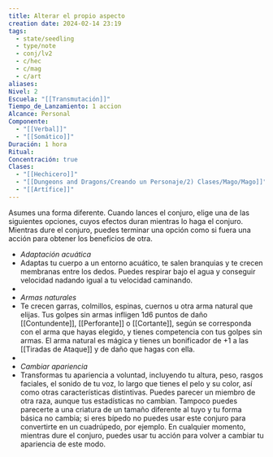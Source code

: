 ```yaml
---
title: Alterar el propio aspecto
creation date: 2024-02-14 23:19
tags:
  - state/seedling
  - type/note
  - conj/lv2
  - c/hec
  - c/mag
  - c/art
aliases: 
Nivel: 2
Escuela: "[[Transmutación]]"
Tiempo_de_Lanzamiento: 1 accion
Alcance: Personal
Componente:
  - "[[Verbal]]"
  - "[[Somático]]"
Duración: 1 hora
Ritual: 
Concentración: true
Clases:
  - "[[Hechicero]]"
  - "[[Dungeons and Dragons/Creando un Personaje/2) Clases/Mago/Mago]]"
  - "[[Artífice]]"
---
```

Asumes una forma diferente. Cuando lances el conjuro, elige una de las siguientes opciones, cuyos efectos duran mientras lo haga el conjuro. Mientras dure el conjuro, puedes terminar una opción como si fuera una acción para obtener los beneficios de otra.

- *Adaptación acuática*
- Adaptas tu cuerpo a un entorno acuático, te salen branquias y te crecen membranas entre los dedos. Puedes respirar bajo el agua y conseguir velocidad nadando igual a tu velocidad caminando.
- 
- *Armas naturales*
- Te crecen garras, colmillos, espinas, cuernos u otra arma natural que elijas. Tus golpes sin armas infligen 1d6 puntos de daño [[Contundente]], [[Perforante]] o [[Cortante]], según se corresponda con el arma que hayas elegido, y tienes competencia con tus golpes sin armas. El arma natural es mágica y tienes un bonificador de +1 a las [[Tiradas de Ataque]] y de daño que hagas con ella.
- 
- *Cambiar apariencia*
- Transformas tu apariencia a voluntad, incluyendo tu altura, peso, rasgos faciales, el sonido de tu voz, lo largo que tienes el pelo y su color, así como otras características distintivas. Puedes parecer un miembro de otra raza, aunque tus estadísticas no cambian. Tampoco puedes parecerte a una criatura de un tamaño diferente al tuyo y tu forma básica no cambia; si eres bípedo no puedes usar este conjuro para convertirte en un cuadrúpedo, por ejemplo. En cualquier momento, mientras dure el conjuro, puedes usar tu acción para volver a cambiar tu apariencia de este modo.